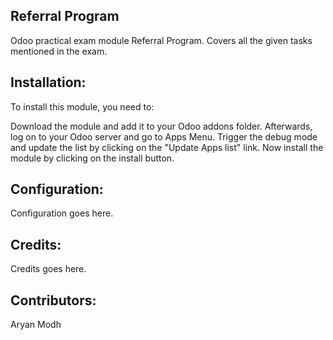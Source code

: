 Referral Program
------------------------------------


Odoo practical exam module Referral Program.
Covers all the given tasks mentioned in the exam.


Installation:
------------

To install this module, you need to:

Download the module and add it to your Odoo addons folder. Afterwards, log on to
your Odoo server and go to Apps Menu. Trigger the debug mode and update the 
list by clicking on the "Update Apps list" link. Now install the module by
clicking on the install button.


Configuration:
-------------

Configuration goes here.


Credits:
-------

Credits goes here.


Contributors:
-------------

Aryan Modh
